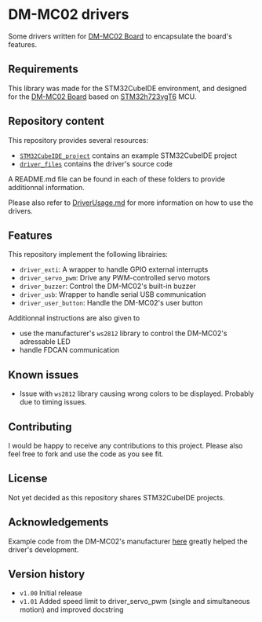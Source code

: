 # DM-MC02 drivers

Some drivers written for [DM-MC02 Board](https://gitee.com/kit-miao/dm-mc02) to encapsulate the board's features.

## Requirements

This library was made for the STM32CubeIDE environment, and designed for the [DM-MC02 Board](https://gitee.com/kit-miao/dm-mc02) based on [STM32h723vgT6](https://www.st.com/en/microcontrollers-microprocessors/stm32h723vg.html) MCU.

## Repository content

This repository provides several resources:
* [`STM32CubeIDE_project`](./STM32CubeIDE_project/) contains an example STM32CubeIDE project
* [`driver_files`](./driver_files/) contains the driver's source code

A README.md file can be found in each of these folders to provide additionnal information.

Please also refer to [DriverUsage.md](./DriverUsage.md) for more information on how to use the drivers.

## Features

This repository implement the following librairies:
* `driver_exti`: A wrapper to handle GPIO external interrupts
* `driver_servo_pwm`: Drive any PWM-controlled servo motors
* `driver_buzzer`: Control the DM-MC02's built-in buzzer
* `driver_usb`: Wrapper to handle serial USB communication
* `driver_user_button`: Handle the DM-MC02's user button

Additionnal instructions are also given to
* use the manufacturer's `ws2812` library to control the DM-MC02's adressable LED
* handle FDCAN communication

## Known issues

* Issue with `ws2812` library causing wrong colors to be displayed. Probably due to timing issues.

## Contributing

I would be happy to receive any contributions to this project. Please also feel free to fork and use the code as you see fit.

## License

Not yet decided as this repository shares STM32CubeIDE projects.

## Acknowledgements

Example code from the DM-MC02's manufacturer [here](https://gitee.com/kit-miao/dm-mc02/tree/master) greatly helped the driver's development.

## Version history

* `v1.00` Initial release
* `v1.01` Added speed limit to driver_servo_pwm (single and simultaneous motion) and improved docstring